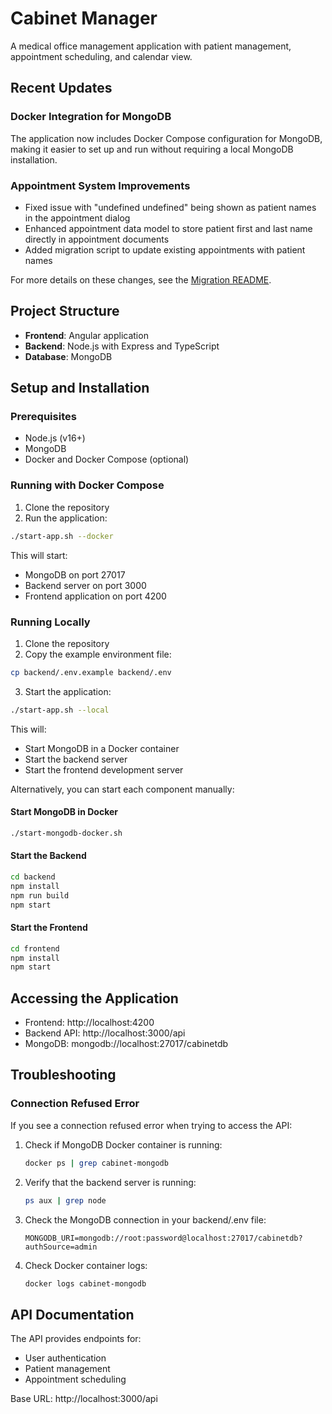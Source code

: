 # Cabinet Manager

A medical office management application with patient management, appointment scheduling, and calendar view.

## Recent Updates

### Docker Integration for MongoDB

The application now includes Docker Compose configuration for MongoDB, making it easier to set up and run without requiring a local MongoDB installation.

### Appointment System Improvements

- Fixed issue with "undefined undefined" being shown as patient names in the appointment dialog
- Enhanced appointment data model to store patient first and last name directly in appointment documents
- Added migration script to update existing appointments with patient names

For more details on these changes, see the [Migration README](./MIGRATION-README.md).

## Project Structure

- **Frontend**: Angular application
- **Backend**: Node.js with Express and TypeScript
- **Database**: MongoDB

## Setup and Installation

### Prerequisites

- Node.js (v16+)
- MongoDB
- Docker and Docker Compose (optional)

### Running with Docker Compose

1. Clone the repository
2. Run the application:

```bash
./start-app.sh --docker
```

This will start:
- MongoDB on port 27017
- Backend server on port 3000
- Frontend application on port 4200

### Running Locally

1. Clone the repository
2. Copy the example environment file:

```bash
cp backend/.env.example backend/.env
```

3. Start the application:

```bash
./start-app.sh --local
```

This will:
- Start MongoDB in a Docker container
- Start the backend server
- Start the frontend development server

Alternatively, you can start each component manually:

#### Start MongoDB in Docker
```bash
./start-mongodb-docker.sh
```

#### Start the Backend
```bash
cd backend
npm install
npm run build
npm start
```

#### Start the Frontend
```bash
cd frontend
npm install
npm start
```

## Accessing the Application

- Frontend: http://localhost:4200
- Backend API: http://localhost:3000/api
- MongoDB: mongodb://localhost:27017/cabinetdb

## Troubleshooting

### Connection Refused Error

If you see a connection refused error when trying to access the API:

1. Check if MongoDB Docker container is running:
   ```bash
   docker ps | grep cabinet-mongodb
   ```

2. Verify that the backend server is running:
   ```bash
   ps aux | grep node
   ```

3. Check the MongoDB connection in your backend/.env file:
   ```
   MONGODB_URI=mongodb://root:password@localhost:27017/cabinetdb?authSource=admin
   ```

4. Check Docker container logs:
   ```bash
   docker logs cabinet-mongodb
   ```

## API Documentation

The API provides endpoints for:

- User authentication
- Patient management
- Appointment scheduling

Base URL: http://localhost:3000/api

